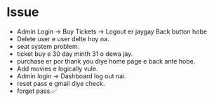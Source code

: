 # Issue

- Admin Login -> Buy Tickets -> Logout er jaygay Back button hobe
- Delete user e user delte hoy na.
- seat system problem.
- ticket buy e 30 day minth 31 o dewa jay.
- purchase er por thank you diye home page e back ante hobe.
- Add movies e logically vule.
- Admin login -> Dashboard log out nai.
- reset pass e gmail diye check.
- forget pass.✅	


